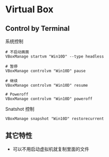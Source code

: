# Virtual Box

## Control by Terminal
系统控制
```
# 不启动画面
VBoxManage startvm "Win10D" --type headless

# 暂停
VBoxManage controlvm "Win10D" pause

# 继续
VBoxManage controlvm "Win10D" resume

# Poweroff
VBoxManage controlvm "Win10D" poweroff
```

Snatshot 控制
```
VBoxManage snapshot "Win10D" restorecurrent
```

## 其它特性
- 可以不用启动虚拟机就复制里面的文件
